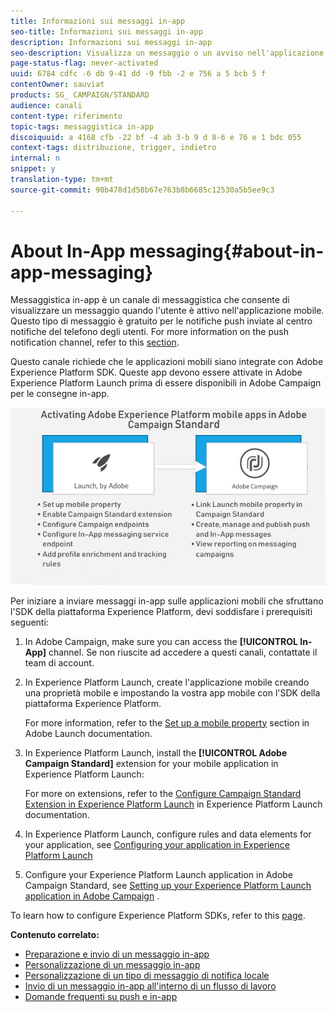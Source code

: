 ```yaml
---
title: Informazioni sui messaggi in-app
seo-title: Informazioni sui messaggi in-app
description: Informazioni sui messaggi in-app
seo-description: Visualizza un messaggio o un avviso nell'applicazione mobile con i messaggi in-app.
page-status-flag: never-activated
uuid: 6784 cdfc -6 db 9-41 dd -9 fbb -2 e 756 a 5 bcb 5 f
contentOwner: sauviat
products: SG_ CAMPAIGN/STANDARD
audience: canali
content-type: riferimento
topic-tags: messaggistica in-app
discoiquuid: a 4168 cfb -22 bf -4 ab 3-b 9 d 8-6 e 76 e 1 bdc 055
context-tags: distribuzione, trigger, indietro
internal: n
snippet: y
translation-type: tm+mt
source-git-commit: 90b478d1d58b67e763b8b6685c12530a5b5ee9c3

---
```



# About In-App messaging{#about-in-app-messaging}

Messaggistica in-app è un canale di messaggistica che consente di visualizzare un messaggio quando l'utente è attivo nell'applicazione mobile. Questo tipo di messaggio è gratuito per le notifiche push inviate al centro notifiche del telefono degli utenti. For more information on the push notification channel, refer to this [section](../../channels/using/about-push-notifications.md).

Questo canale richiede che le applicazioni mobili siano integrate con Adobe Experience Platform SDK. Queste app devono essere attivate in Adobe Experience Platform Launch prima di essere disponibili in Adobe Campaign per le consegne in-app.

![](assets/launch_campaign.png)

Per iniziare a inviare messaggi in-app sulle applicazioni mobili che sfruttano l'SDK della piattaforma Experience Platform, devi soddisfare i prerequisiti seguenti:

1. In Adobe Campaign, make sure you can access the **[!UICONTROL In-App]** channel. Se non riuscite ad accedere a questi canali, contattate il team di account.
1. In Experience Platform Launch, create l'applicazione mobile creando una proprietà mobile e impostando la vostra app mobile con l'SDK della piattaforma Experience Platform.

   For more information, refer to the [Set up a mobile property](https://aep-sdks.gitbook.io/docs/getting-started/create-a-mobile-property) section in Adobe Launch documentation.

1. In Experience Platform Launch, install the **[!UICONTROL Adobe Campaign Standard]** extension for your mobile application in Experience Platform Launch:

   For more on extensions, refer to the [Configure Campaign Standard Extension in Experience Platform Launch](https://aep-sdks.gitbook.io/docs/using-mobile-extensions/adobe-campaign-standard) in Experience Platform Launch documentation.

1. In Experience Platform Launch, configure rules and data elements for your application, see [Configuring your application in Experience Platform Launch](https://helpx.adobe.com/campaign/kb/configuring-app-sdk.html#ConfiguringyourapplicationinLaunch)
1. Configure your Experience Platform Launch application in Adobe Campaign Standard, see [Setting up your Experience Platform Launch application in Adobe Campaign](https://helpx.adobe.com/campaign/kb/configuring-app-sdk.html#SettingupyourAdobeLaunchapplicationinAdobeCampaign) .

To learn how to configure Experience Platform SDKs, refer to this [page](https://helpx.adobe.com/campaign/kb/configuring-app-sdk.html).

**Contenuto correlato:**

* [Preparazione e invio di un messaggio in-app](../../channels/using/preparing-and-sending-an-in-app-message.md)
* [Personalizzazione di un messaggio in-app](../../channels/using/customizing-an-in-app-message.md)
* [Personalizzazione di un tipo di messaggio di notifica locale](../../channels/using/customizing-an-in-app-message.md#customizing-a-local-notification-message-type)
* [Invio di un messaggio in-app all'interno di un flusso di lavoro](../../automating/using/in-app-delivery.md)
* [Domande frequenti su push e in-app](https://helpx.adobe.com/campaign/kb/push_inapp_faq.html)